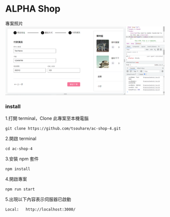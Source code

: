 # ALPHA Shop

專案照片
![image](https://raw.githubusercontent.com/tsouhare/ac-shop-4/main/public/photo/screenshot4.png)

### install

1.打開 terminal，Clone 此專案至本機電腦

```
git clone https://github.com/tsouhare/ac-shop-4.git
```

2.開啟 terminal

```
cd ac-shop-4
```

3.安裝 npm 套件

```
npm install
```

4.開啟專案

```
npm run start
```

5.出現以下內容表示伺服器已啟動

```
Local:   http://localhost:3000/
```
